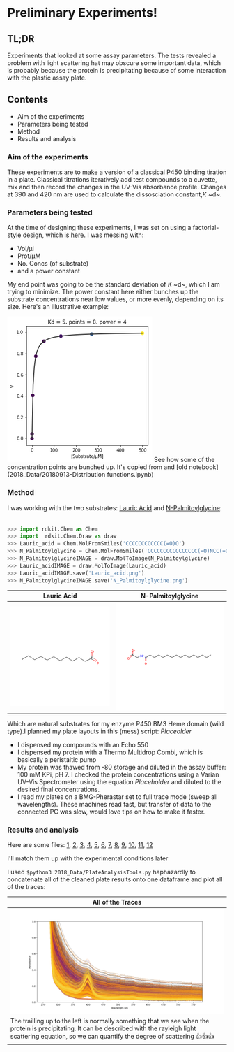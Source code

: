 # Preliminary Experiments!
## TL;DR
Experiments that looked at some assay parameters. The tests revealed a problem with light scattering hat may obscure some important data, which is probably because the protein is precipitating because of some interaction with the plastic assay plate.

## Contents
* Aim of the experiments
* Parameters being tested
* Method
* Results and analysis


### Aim of the experiments
These experiments are to make a version of a classical P450 binding tiration in a plate. Classical titrations iteratively add test compounds to a cuvette, mix and then record the changes in the UV-Vis absorbance profile. Changes at 390 and 420 nm are used to calculate the dissosciation constant,*K* ~d~.

### Parameters being tested
At the time of designing these experiments, I was set on using a factorial-style design, which is [here](2018_Data/20180924-FullFatDesign.csv). I was messing with:
* Vol/µl
* Prot/µM 
* No. Concs (of substrate)
* and a power constant

My end point was going to be the standard deviation of *K* ~d~, which I am trying to minimize. The power constant here either bunches up the substrate concentrations near low values, or more evenly, depending on its size. Here's an illustrative example:

![distributions](2018_PlateAssayDistribution.png)
See how some of the concentration points are bunched up. It's copied from and [old notebook](2018_Data/20180913-Distribution functions.ipynb)
### Method
I was working with the two substrates: [Lauric Acid](https://pubchem.ncbi.nlm.nih.gov/compound/Lauric-acid) and [N-Palmitoylglycine](https://pubchem.ncbi.nlm.nih.gov/compound/151008):

```python

>>> import rdkit.Chem as Chem
>>> import  rdkit.Chem.Draw as draw
>>> Lauric_acid = Chem.MolFromSmiles('CCCCCCCCCCCC(=O)O')
>>> N_Palmitoylglycine = Chem.MolFromSmiles('CCCCCCCCCCCCCCCC(=O)NCC(=O)O')
>>> N_PalmitoylglycineIMAGE = draw.MolToImage(N_Palmitoylglycine)
>>> Lauric_acidIMAGE = draw.MolToImage(Lauric_acid)
>>> Lauric_acidIMAGE.save('Lauric_acid.png')
>>> N_PalmitoylglycineIMAGE.save('N_Palmitoylglycine.png')

```
|Lauric Acid|N-Palmitoylglycine|
|----|-----|
| ![Lauric acid](Lauric_acid.png) |![NPG](N_Palmitoylglycine.png)|

Which are natural substrates for my enzyme P450 BM3 Heme domain (wild type).I planned my plate layouts in this (mess) script: *Placeolder* 
* I dispensed my compounds with an Echo 550
* I dispensed my protein with a Thermo Multidrop Combi, which is basically a peristaltic pump
* My protein was thawed from -80 storage and diluted in the assay buffer: 100 mM KPi, pH 7. I checked the protein concentrations using a Varian UV-Vis Spectrometer using the equation *Placeholder* and diluted to the desired final concentrations.
* I read my plates on a BMG-Pherastar set to full trace mode (sweep all wavelengths). These machines read fast, but transfer of data to the connected PC was slow, would love tips on how to make it faster.

### Results and analysis
Here are some files:
[1]('180918_1753.csv'),
[2]('180918_1845.csv'),
[3]('180918_1818.csv'),
[4]('180918_1747.csv'),
[5]('180918_1913.csv'),
[6]('180918_1854.csv'),
[7]('180918_1800.csv'),
[8]('180918_1810.csv'),
[9]('180918_1826.csv'),
[10]('180918_1745.csv'),
[11]('180918_1839.csv'),
[12]('180918_1904.csv')

I'll match them up with the experimental conditions later

I used ```$python3 2018_Data/PlateAnalysisTools.py``` haphazardly to concatenate all of the cleaned plate results onto one dataframe and plot all of the traces:

|All of the Traces|
|-----------------|
|![traces](2018_PlateAssayResultsAllOn1.png)|
|The trailling up to the left is normally something that we see when the protein is precipitating. It can be described with the rayleigh light scattering equation, so we can quantify the degree of scattering 👍👍👍|
